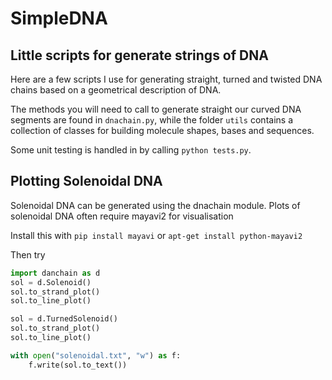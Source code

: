 SimpleDNA
===
Little scripts for generate strings of DNA
---

Here are a few scripts I use for generating straight, turned and twisted DNA chains based on a geometrical description of DNA.

The methods you will need to call to generate straight our curved DNA segments are found in `dnachain.py`, while the folder `utils` contains a collection of classes for building molecule shapes, bases and sequences.

Some unit testing is handled in by calling `python tests.py`.

## Plotting Solenoidal DNA ##

Solenoidal DNA can be generated using the dnachain module. Plots of solenoidal DNA often require mayavi2 for visualisation

Install this with `pip install mayavi` or `apt-get install python-mayavi2`

Then try

```.py
import danchain as d
sol = d.Solenoid()
sol.to_strand_plot()
sol.to_line_plot()

sol = d.TurnedSolenoid()
sol.to_strand_plot()
sol.to_line_plot()

with open("solenoidal.txt", "w") as f:
    f.write(sol.to_text())

```

